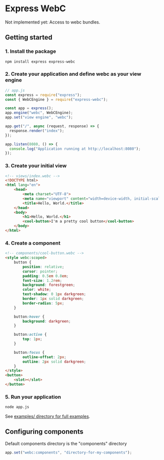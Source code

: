 # Express WebC

Not implemented yet: Access to webc bundles.

## Getting started

### 1. Install the package

```bash
npm install express express-webc
```

### 2. Create your application and define webc as your view engine

```javascript
// app.js
const express = require("express");
const { WebCEngine } = require("express-webc");

const app = express();
app.engine("webc", WebCEngine);
app.set("view engine", "webc");

app.get("/", async (request, response) => {
  response.render("index");
});

app.listen(8080, () => {
  console.log("Application running at http://localhost:8080");
});
```

### 3. Create your initial view

```html
<!-- views/index.webc -->
<!DOCTYPE html>
<html lang="en">
    <head>
        <meta charset="UTF-8">
        <meta name="viewport" content="width=device-width, initial-scale=1.0">
        <title>Hello, World.</title>
    </head>
    <body>
        <h1>Hello, World.</h1>
        <cool-button>I'm a pretty cool button</cool-button>
    </body>
</html>
```

### 4. Create a component
```html
<!-- components/cool-button.webc -->
<style webc:scoped>
    button {
        position: relative;
        cursor: pointer;
        padding: 0.5em 0.8em;
        font-size: 1.2rem;
        background: forestgreen;
        color: white;
        text-shadow: 0 1px darkgreen;
        border: 1px solid darkgreen;
        border-radius: 5px;
    }

    button:hover {
        background: darkgreen;
    }

    button:active {
        top: 1px;
    }

    button:focus {
        outline-offset: 2px;
        outline: 2px solid darkgreen;
    }
</style>
<button>
    <slot></slot>
</button>
```

### 5. Run your application
```bash
node app.js
```

See [examples/ directory for full examples](examples/).

## Configuring components

Default components directory is the "components" directory

```javascript
app.set("webc:components", "directory-for-my-components");
```